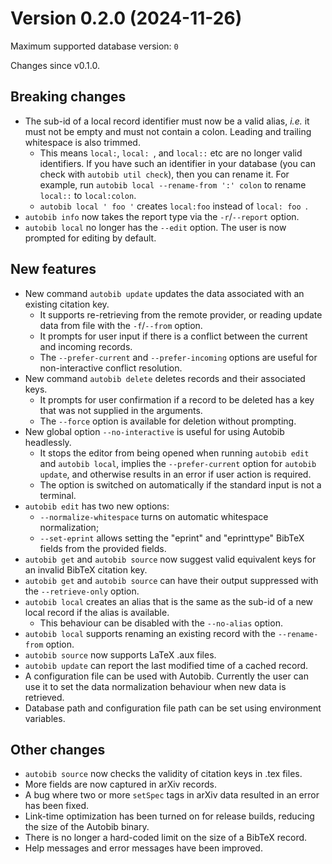 # Version 0.2.0 (2024-11-26)
Maximum supported database version: `0`

Changes since v0.1.0.

## Breaking changes

- The sub-id of a local record identifier must now be a valid alias, _i.e._ it must not be empty and must not contain a colon.
    Leading and trailing whitespace is also trimmed.
    - This means `local:`, `local: `, and `local::` etc are no longer valid identifiers.
        If you have such an identifier in your database (you can check with `autobib util check`), then you can rename it.
        For example, run `autobib local --rename-from ':' colon` to rename `local::` to `local:colon`.
    - `autobib local ' foo '` creates `local:foo` instead of `local: foo `.
- `autobib info` now takes the report type via the `-r`/`--report` option.
- `autobib local` no longer has the `--edit` option.
    The user is now prompted for editing by default.

## New features

- New command `autobib update` updates the data associated with an existing citation key.
    - It supports re-retrieving from the remote provider, or reading update data from file with the `-f`/`--from` option.
    - It prompts for user input if there is a conflict between the current and incoming records.
    - The `--prefer-current` and `--prefer-incoming` options are useful for non-interactive conflict resolution.
- New command `autobib delete` deletes records and their associated keys.
    - It prompts for user confirmation if a record to be deleted has a key that was not supplied in the arguments.
    - The `--force` option is available for deletion without prompting.
- New global option `--no-interactive` is useful for using Autobib headlessly.
    - It stops the editor from being opened when running `autobib edit` and `autobib local`, implies the `--prefer-current` option for `autobib update`, and otherwise results in an error if user action is required.
    - The option is switched on automatically if the standard input is not a terminal.
- `autobib edit` has two new options:
    - `--normalize-whitespace` turns on automatic whitespace normalization;
    - `--set-eprint` allows setting the "eprint" and "eprinttype" BibTeX fields from the provided fields.
- `autobib get` and `autobib source` now suggest valid equivalent keys for an invalid BibTeX citation key.
- `autobib get` and `autobib source` can have their output suppressed with the `--retrieve-only` option.
- `autobib local` creates an alias that is the same as the sub-id of a new local record if the alias is available.
    - This behaviour can be disabled with the `--no-alias` option.
- `autobib local` supports renaming an existing record with the `--rename-from` option.
- `autobib source` now supports LaTeX .aux files.
- `autobib update` can report the last modified time of a cached record.
- A configuration file can be used with Autobib.
    Currently the user can use it to set the data normalization behaviour when new data is retrieved.
- Database path and configuration file path can be set using environment variables.

## Other changes

- `autobib source` now checks the validity of citation keys in .tex files.
- More fields are now captured in arXiv records.
- A bug where two or more `setSpec` tags in arXiv data resulted in an error has been fixed.
- Link-time optimization has been turned on for release builds, reducing the size of the Autobib binary.
- There is no longer a hard-coded limit on the size of a BibTeX record.
- Help messages and error messages have been improved.
